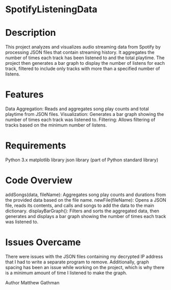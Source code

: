 # SpotifyListeningData
# Description
This project analyzes and visualizes audio streaming data from Spotify by processing JSON files that contain streaming history. It aggregates the number of times each track has been listened to and the total playtime. The project then generates a bar graph to display the number of listens for each track, filtered to include only tracks with more than a specified number of listens.

# Features
Data Aggregation: Reads and aggregates song play counts and total playtime from JSON files.
Visualization: Generates a bar graph showing the number of times each track was listened to.
Filtering: Allows filtering of tracks based on the minimum number of listens.
# Requirements
Python 3.x
matplotlib library
json library (part of Python standard library)


# Code Overview
addSongs(data, fileName): Aggregates song play counts and durations from the provided data based on the file name.
newFile(fileName): Opens a JSON file, reads its contents, and calls and songs to add the data to the main dictionary.
displayBarGraph(): Filters and sorts the aggregated data, then generates and displays a bar graph showing the number of times each track was listened to.

# Issues Overcame
There were issues with the JSON files containing my decrypted IP address that I had to write a separate program to remove. Additionally, graph spacing has been an issue while working on the project, which is why there is a minimum amount of time I listened to make the graph.

Author
Matthew Gathman

